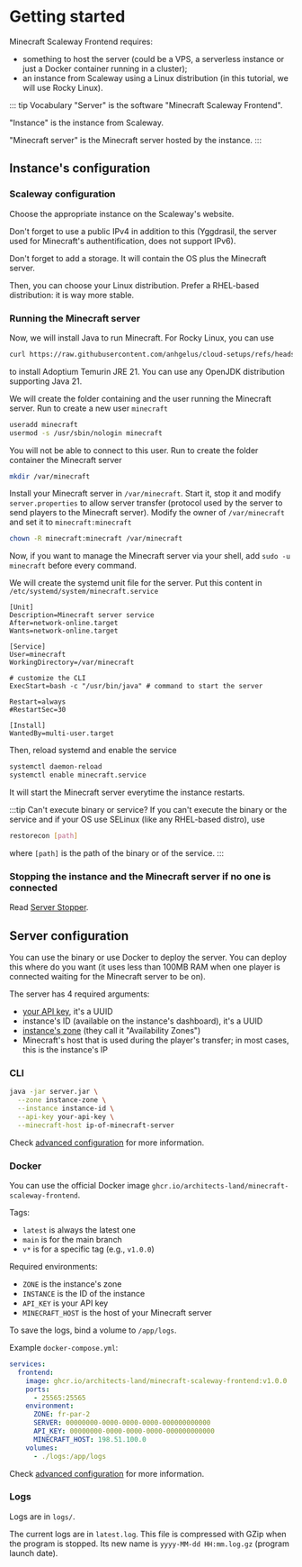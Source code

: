 # Getting started

Minecraft Scaleway Frontend requires:
- something to host the server (could be a VPS, a serverless instance or just a Docker container running in a cluster);
- an instance from Scaleway using a Linux distribution (in this tutorial, we will use Rocky Linux).

::: tip Vocabulary
"Server" is the software "Minecraft Scaleway Frontend".

"Instance" is the instance from Scaleway.

"Minecraft server" is the Minecraft server hosted by the instance.
:::

## Instance's configuration

### Scaleway configuration

Choose the appropriate instance on the Scaleway's website.

Don't forget to use a public IPv4 in addition to this (Yggdrasil, the server used for Minecraft's authentification, does
not support IPv6).

Don't forget to add a storage.
It will contain the OS plus the Minecraft server.

Then, you can choose your Linux distribution.
Prefer a RHEL-based distribution: it is way more stable.

### Running the Minecraft server

Now, we will install Java to run Minecraft. 
For Rocky Linux, you can use
```bash
curl https://raw.githubusercontent.com/anhgelus/cloud-setups/refs/heads/main/minecraft/only-java/java21-rocky.sh | bash
```
to install Adoptium Temurin JRE 21.
You can use any OpenJDK distribution supporting Java 21.

We will create the folder containing and the user running the Minecraft server.
Run to create a new user `minecraft`
```bash
useradd minecraft
usermod -s /usr/sbin/nologin minecraft
```
You will not be able to connect to this user.
Run to create the folder container the Minecraft server
```bash
mkdir /var/minecraft
```
Install your Minecraft server in `/var/minecraft`.
Start it, stop it and modify `server.properties` to allow server transfer (protocol used by the server to send players 
to the Minecraft server).
Modify the owner of `/var/minecraft` and set it to `minecraft:minecraft`
```bash
chown -R minecraft:minecraft /var/minecraft
```
Now, if you want to manage the Minecraft server via your shell, add `sudo -u minecraft` before every command.

We will create the systemd unit file for the server.
Put this content in `/etc/systemd/system/minecraft.service`
```service
[Unit]
Description=Minecraft server service
After=network-online.target
Wants=network-online.target

[Service]
User=minecraft
WorkingDirectory=/var/minecraft

# customize the CLI
ExecStart=bash -c "/usr/bin/java" # command to start the server

Restart=always
#RestartSec=30

[Install]
WantedBy=multi-user.target
```
Then, reload systemd and enable the service
```bash
systemctl daemon-reload
systemctl enable minecraft.service
```
It will start the Minecraft server everytime the instance restarts.

:::tip Can't execute binary or service?
If you can't execute the binary or the service and if your OS use SELinux (like any RHEL-based distro), use
```bash
restorecon [path]
```
where `[path]` is the path of the binary or of the service.
:::

### Stopping the instance and the Minecraft server if no one is connected

Read [Server Stopper](server-stopper.md).

## Server configuration

You can use the binary or use Docker to deploy the server.
You can deploy this where do you want (it uses less than 100MB RAM when one player is connected waiting for the 
Minecraft server to be on).

The server has 4 required arguments:
- [your API key](https://www.scaleway.com/en/docs/iam/how-to/create-api-keys/), it's a UUID
- instance's ID (available on the instance's dashboard), it's a UUID
- [instance's zone](https://www.scaleway.com/en/docs/instances/concepts/#availability-zone) (they call it "Availability Zones")
- Minecraft's host that is used during the player's transfer; in most cases, this is the instance's IP

### CLI

```bash
java -jar server.jar \
  --zone instance-zone \
  --instance instance-id \
  --api-key your-api-key \
  --minecraft-host ip-of-minecraft-server
```

Check [advanced configuration](/advanced-configuration) for more information.

### Docker

You can use the official Docker image `ghcr.io/architects-land/minecraft-scaleway-frontend`.

Tags:
- `latest` is always the latest one
- `main` is for the main branch
- `v*` is for a specific tag (e.g., `v1.0.0`)

Required environments:
- `ZONE` is the instance's zone
- `INSTANCE` is the ID of the instance
- `API_KEY` is your API key
- `MINECRAFT_HOST` is the host of your Minecraft server

To save the logs, bind a volume to `/app/logs`.

Example `docker-compose.yml`:
```yml
services:
  frontend:
    image: ghcr.io/architects-land/minecraft-scaleway-frontend:v1.0.0
    ports:
      - 25565:25565
    environment:
      ZONE: fr-par-2
      SERVER: 00000000-0000-0000-0000-000000000000
      API_KEY: 00000000-0000-0000-0000-000000000000
      MINECRAFT_HOST: 198.51.100.0
    volumes:
      - ./logs:/app/logs
```

Check [advanced configuration](/advanced-configuration) for more information.

### Logs

Logs are in `logs/`.

The current logs are in `latest.log`.
This file is compressed with GZip when the program is stopped.
Its new name is `yyyy-MM-dd HH:mm.log.gz` (program launch date).
